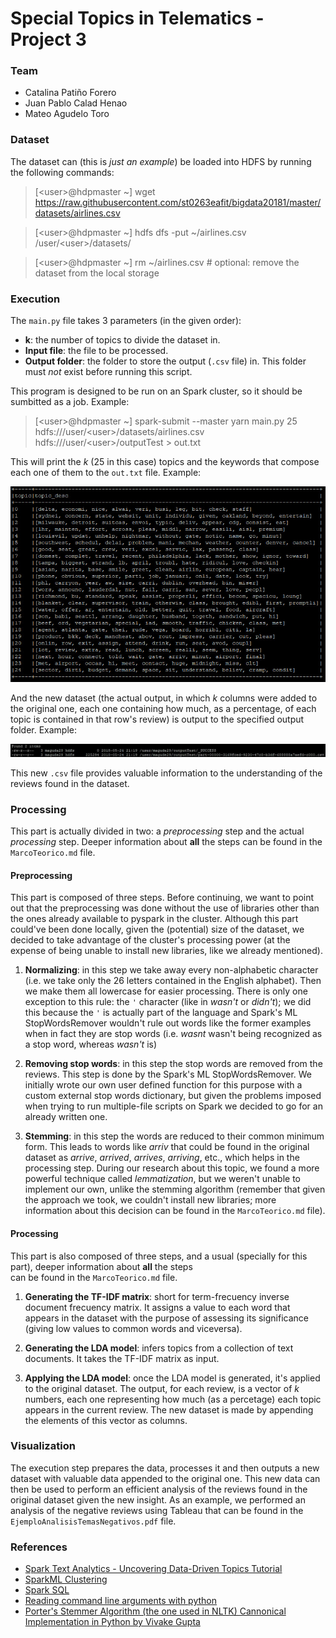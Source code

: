 # Special Topics in Telematics - Project 3

### Team

- Catalina Patiño Forero
- Juan Pablo Calad Henao
- Mateo Agudelo Toro


### Dataset

The dataset can (this is *just an example*) be loaded into HDFS by running the following commands:

> [\<user\>@hdpmaster ~] wget https://raw.githubusercontent.com/st0263eafit/bigdata20181/master/datasets/airlines.csv

> [\<user\>@hdpmaster ~] hdfs dfs -put ~/airlines.csv /user/\<user\>/datasets/

> [\<user\>@hdpmaster ~] rm ~/airlines.csv # optional: remove the dataset from the local storage


### Execution

The `main.py` file takes 3 parameters (in the given order):

- **k**: the number of topics to divide the dataset in.
- **Input file**: the file to be processed.
- **Output folder**: the folder to store the output (`.csv` file) in. This folder must *not* exist before running this script.

This program is designed to be run on an Spark cluster, so it should be sumbitted as a job. Example: 

> [\<user\>@hdpmaster ~] spark-submit --master yarn main.py 25 hdfs:///user/\<user\>/datasets/airlines.csv hdfs:///user/\<user\>/outputTest > out.txt

This will print the *k* (25 in this case) topics and the keywords that compose each one of them to the `out.txt` file. Example:

![Ejemplo Temas](/EjemploTemas.jpg) 

And the new dataset (the actual output, in which *k* columns were added to the original one, each one containing how much, as a percentage, 
of each topic is contained in that row's review) is output to the specified output folder. Example:

![Ejemplo Output](/EjemploOutput.jpg) 

This new `.csv` file provides valuable information to the understanding of the reviews found in the dataset. 


### Processing

This part is actually divided in two: a *preprocessing* step and the actual *processing* step. Deeper information about **all** the 
steps can be found in the `MarcoTeorico.md` file.

#### Preprocessing

This part is composed of three steps. Before continuing, we want to point out that the preprocessing was done without the use 
of libraries other than the ones already available to pyspark in the cluster. Although this part could've been done locally, given 
the (potential) size of the dataset, we decided to take advantage of the cluster's processing power (at the expense of being unable 
to install new libraries, like we already mentioned).

1. **Normalizing**: in this step we take away every non-alphabetic character (i.e. we take only the 26 letters contained in the 
English alphabet). Then we make them all lowercase for easier processing. There is only one exception to this rule: the `'` 
character (like in *wasn't* or *didn't*); we did this because the `'` is actually part of the language and Spark's ML StopWordsRemover 
wouldn't rule out words like the former examples when in fact they are stop words (i.e. *wasnt* wasn't being recognized as a stop word, 
whereas *wasn't* is)

2. **Removing stop words**: in this step the stop words are removed from the reviews. This step is done by the Spark's ML 
StopWordsRemover. We initially wrote our own user defined function for this purpose with a custom external stop words dictionary, 
but given the problems imposed when trying to run multiple-file scripts on Spark we decided to go for an already written one. 

3. **Stemming**: in this step the words are reduced to their common minimum form. This leads to words like *arriv* that could be found 
in the original dataset as *arrive*, *arrived*, *arrives*, *arriving*, etc., which helps in the processing step. During our 
research about this topic, we found a more powerful technique called *lemmatization*, but we weren't unable to implement our 
own, unlike the stemming algorithm (remember that given the approach we took, we couldn't install new libraries; more information 
about this decision can be found in the `MarcoTeorico.md` file).

#### Processing

This part is also composed of three steps, and a usual (specially for this part), deeper information about **all** the steps  
can be found in the `MarcoTeorico.md` file.

1. **Generating the TF-IDF matrix**: short for term-frecuency inverse document frecuency matrix. It assigns a value to each word that appears
in the dataset with the purpose of assessing its significance (giving low values to common words and viceversa).

2. **Generating the LDA model**: infers topics from a collection of text documents. It takes the TF-IDF matrix as input.

3. **Applying the LDA model**: once the LDA model is generated, it's applied to the original dataset. The output, for each review, is a 
vector of *k* numbers, each one representing how much (as a percetage) each topic appears in the current review. The new dataset is
made by appending the elements of this vector as columns.

### Visualization

The execution step prepares the data, processes it and then outputs a new dataset with valuable data appended to the original one. 
This new data can then be used to perform an efficient analysis of the reviews found in the original dataset given the new insight. 
As an example, we performed an analysis of the negative reviews using Tableau that can be found in the `EjemploAnalisisTemasNegativos.pdf` 
file.


### References

- [Spark Text Analytics - Uncovering Data-Driven Topics Tutorial](https://community.hortonworks.com/articles/84781/spark-text-analytics-uncovering-data-driven-topics.html)
- [SparkML Clustering](http://spark.apache.org/docs/2.2.0/api/python/_modules/pyspark/ml/clustering.html)
- [Spark SQL](https://spark.apache.org/docs/latest/api/python/pyspark.sql.html)
- [Reading command line arguments with python](https://stackoverflow.com/questions/1009860/how-to-read-process-command-line-arguments)
- [Porter's Stemmer Algorithm (the one used in NLTK) Cannonical Implementation in Python by Vivake Gupta](https://tartarus.org/martin/PorterStemmer/python.txt)
